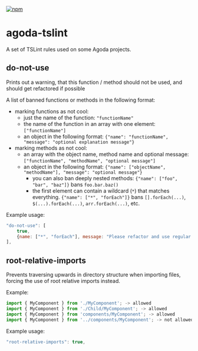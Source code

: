 [![npm](https://img.shields.io/npm/v/agoda-tslint.svg)](https://www.npmjs.com/package/agoda-tslint)

# agoda-tslint
A set of TSLint rules used on some Agoda projects.

## do-not-use
Prints out a warning, that this function / method should not be used, and should get refactored if possible

A list of banned functions or methods in the following format:
* marking functions as not cool:
  * just the name of the function: `"functionName"`
  * the name of the function in an array with one element: `["functionName"]`
  * an object in the following format: `{"name": "functionName", "message": "optional explanation message"}`
* marking  methods as not cool:
  * an array with the object name, method name and optional message: `["functionName", "methodName", "optional message"]`
  * an object in the following format: `{"name": ["objectName", "methodName"], "message": "optional message"}`
    * you can also ban deeply nested methods: `{"name": ["foo", "bar", "baz"]}` bans `foo.bar.baz()`
    * the first element can contain a wildcard (`*`) that matches everything. `{"name": ["*", "forEach"]}` bans
      `[].forEach(...)`, `$(...).forEach(...)`, `arr.forEach(...)`, etc.

Example usage:
```js
"do-not-use": [
    true,
    {name: ["*", "forEach"], message: "Please refactor and use regular loops instead"},
],
```

## root-relative-imports
Prevents traversing upwards in directory structure when importing files, forcing the use of root relative imports instead.

Example:
```js
import { MyComponent } from './MyComponent'; -> allowed
import { MyComponent } from './Child/MyComponent'; -> allowed
import { MyComponent } from 'components/MyComponent'; -> allowed
import { MyComponent } from '../components/MyComponent'; -> not allowed
```

Example usage:
```js
"root-relative-imports": true,
```
